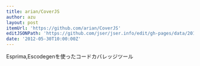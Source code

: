 ```yaml
---
title: arian/CoverJS
author: azu
layout: post
itemUrl: 'https://github.com/arian/CoverJS'
editJSONPath: 'https://github.com/jser/jser.info/edit/gh-pages/data/2012/05/index.json'
date: '2012-05-30T10:00:00Z'
---
```

Esprima,Escodegenを使ったコードカバレッジツール
